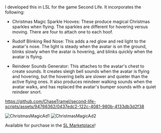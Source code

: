 I developed this in LSL for the game Second Life. It incorporates the following: 

- Christmas Magic Sparkle Hooves: These produce magical Christmas sparkles when flying. The sparkles are different for hovering versus moving. There are four to attach one to each hoof.

- Rudolf Blinking Red Nose: This adds a red glow and red light to the avatar's nose. The light is steady when the avatar is on the ground, blinks slowly when the avatar is hovering, and blinks quickly when the avatar is flying.

- Reindeer Sounds Generator: This attaches to the avatar's chest to create sounds. It creates sleigh bell sounds when the avatar is flying and hovering, but the hovering bells are slower and quieter than the active flying ones. It also produces reindeer walking sounds when the avatar walks, and has replaced the avatar's bumper sounds with a quiet reindeer snort.

https://github.com/ChaseTramel/second-life-scripts/assets/94766362/0437edc2-122c-4081-980b-4133db3d2f38

![ChristmasMagicAd1](https://github.com/ChaseTramel/second-life-scripts/assets/94766362/27c6bb23-80ce-4fab-aa21-739aeb363a60)
![ChristmasMagicAd2](https://github.com/ChaseTramel/second-life-scripts/assets/94766362/dcad07a0-ee02-4939-87a1-85d36568fcd1)

Available for purchase in the [SL Marketplace](https://marketplace.secondlife.com/p/Christmas-Magic-Sounds-Littlepaws/24310242)!
